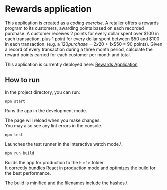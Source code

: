 # Rewards application
This application is created as a *coding exercise*.
A retailer offers a rewards program to its customers, awarding points based on each recorded purchase.
A customer receives 2 points for every dollar spent over $100 in each transaction, plus 1 point for every dollar spent between $50 and $100 in each transaction.
(e.g. a $120 purchase = 2x$20 + 1x$50 = 90 points).
Given a record of every transaction during a three month period, calculate the reward points earned for each customer per month and total.

This application is currently deployed here: [Rewards Application](http://3.227.8.130/rewards/)



## How to run

In the project directory, you can run:

`npm start`

Runs the app in the development mode.

The page will reload when you make changes.\
You may also see any lint errors in the console.

`npm test`

Launches the test runner in the interactive watch mode.\

`npm run build`

Builds the app for production to the `build` folder.\
It correctly bundles React in production mode and optimizes the build for the best performance.

The build is minified and the filenames include the hashes.\


